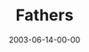 ---
layout: message
category: message
series: "Supermodels"
title: "Fathers"
date: 2003-06-14-00-00
message_id: 219
audio: "http://s3.amazonaws.com/crossroads-media/messages/audio/Supermodels_06-15-03_Fathers.mp3"
audio-duration: "35:32"
explicit: false
---